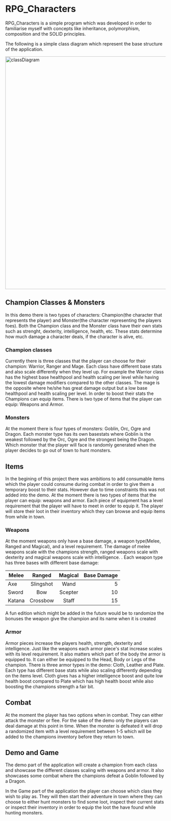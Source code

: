 # RPG_Characters
RPG_Characters is a simple program which was developed in order to familiarise myself with concepts like inheritance, polymorphism, composition and the SOLID principles.

The following is a simple class diagram which represent the base structure of the application.

<img width="729" alt="classDiagram" src="https://user-images.githubusercontent.com/21289637/95744589-d8aeeb00-0c93-11eb-976b-79b4905339ec.PNG">

## Champion Classes & Monsters
In this demo there is two types of characters: Champion(the character that represents the player) and Monster(the character representing the players foes).
Both the Champion class and the Monster class have their own stats such as strenght, dexterity, intelligence, health, etc. These stats determine how much damage a character deals, if the character is alive, etc.

### Champion classes
Currently there is three classes that the player can choose for their champion: Warrior, Ranger and Mage. Each class have different base stats and also scale differently when they level up. For example the Warrior class has the highest base healthpool and health scaling per level while having the lowest damage modifiers compared to the other classes. The mage is the opposite where he/she has great damage output but a low base healthpool and health scaling per level.
In order to boost their stats the Champions can equip items. There is two type of items that the player can equip: Weapons and Armor. 

### Monsters
At the moment there is four types of monsters: Goblin, Orc, Ogre and Dragon. Each monster type has its own basestats where Goblin is the weakest followed by the Orc, Ogre and the strongest being the Dragon. Which monster that the player will face is randomly generated when the player decides to go out of town to hunt monsters.

## Items
In the begining of this project there was ambitions to add consumable items which the player could consume during combat in order to give them a temporary boost to their stats. However due to time constraints this was not added into the demo. At the moment there is two types of items that the player can equip: weapons and armor. Each piece of equipment has a level requirement that the player will have to meet in order to equip it. The player will store their loot in their inventory which they can browse and equip items from while in town.

### Weapons
At the moment weapons only have a base damage, a weapon type(Melee, Ranged and Magical), and a level requirement. The damage of melee weapons scale with the champions strength, ranged weapons scale with dexterity and magical weapons scale with intelligence. . Each weapon type has three bases with different base damage:

| Melee     | Ranged    | Magical  | Base Damage |
| --------- |:---------:|:--------:| -----------:|
| Axe       | Slingshot | Wand     |      5      |
| Sword     | Bow       | Scepter  |      10     |
| Katana    | Crossbow  | Staff    |      15     |
 
 A fun edition which might be added in the future would be to randomize the bonuses the weapon give the champion and its name when it is created

### Armor
Armor pieces increase the players health, strength, dexterity and intelligence. Just like the weapons each armor piece's stat increase scales with its level requirement. It also matters which part of the body the armor is equipped to. It can either be equipped to the Head, Body or Legs of the champion. There is three armor types in the demo: Cloth, Leather and Plate. Each type has different base stats while also scaling differently depending on the items level. Cloth gives has a higher intelligence boost and quite low health boost compared to Plate which has high health boost while also boosting the champions strength a fair bit.


## Combat
At the moment the player has two options when in combat. They can either attack the monster or flee. For the sake of the demo only the players can deal damage at this point in time. When the monster is defeated it will drop a randomized item with a level requirement between 1-5 which will be added to the champions inventory before they return to town. 

## Demo and Game
The demo part of the application will create a champion from each class and showcase the different classes scaling with weapons and armor. It also showcases some combat where the champions defeat a Goblin followed by a Dragon. 

In the Game part of the application the player can choose which class they wish to play as. They will then start their adventure in town where they can choose to either hunt monsters to find some loot, inspect their current stats or inspect their inventory in order to equip the loot the have found while hunting monsters.
